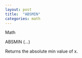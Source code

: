 ```yaml
---
layout: post
title:  "ABSMIN"
categories: math
---
```

Math

ABSMIN (...)

Returns the absolute min value of x.

